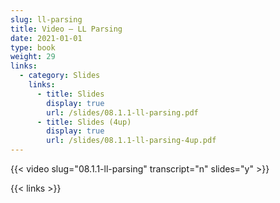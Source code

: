 ```yaml
---
slug: ll-parsing
title: Video — LL Parsing
date: 2021-01-01
type: book
weight: 29
links:
  - category: Slides
    links:
      - title: Slides
        display: true
        url: /slides/08.1.1-ll-parsing.pdf
      - title: Slides (4up)
        display: true
        url: /slides/08.1.1-ll-parsing-4up.pdf
---
```

{{< video slug="08.1.1-ll-parsing" transcript="n" slides="y" >}}

{{< links >}}

